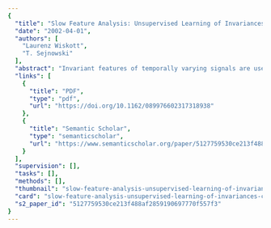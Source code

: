 ```yaml
---
{
  "title": "Slow Feature Analysis: Unsupervised Learning of Invariances",
  "date": "2002-04-01",
  "authors": [
    "Laurenz Wiskott",
    "T. Sejnowski"
  ],
  "abstract": "Invariant features of temporally varying signals are useful for analysis and classification. Slow feature analysis (SFA) is a new method for learning invariant or slowly varying features from a vectorial input signal. It is based on a nonlinear expansion of the input signal and application of principal component analysis to this expanded signal and its time derivative. It is guaranteed to find the optimal solution within a family of functions directly and can learn to extract a large number of decor-related features, which are ordered by their degree of invariance. SFA can be applied hierarchically to process high-dimensional input signals and extract complex features. SFA is applied first to complex cell tuning properties based on simple cell output, including disparity and motion. Then more complicated input-output functions are learned by repeated application of SFA. Finally, a hierarchical network of SFA modules is presented as a simple model of the visual system. The same unstructured network can learn translation, size, rotation, contrast, or, to a lesser degree, illumination invariance for one-dimensional objects, depending on only the training stimulus. Surprisingly, only a few training objects suffice to achieve good generalization to new objects. The generated representation is suitable for object recognition. Performance degrades if the network is trained to learn multiple invariances simultaneously.",
  "links": [
    {
      "title": "PDF",
      "type": "pdf",
      "url": "https://doi.org/10.1162/089976602317318938"
    },
    {
      "title": "Semantic Scholar",
      "type": "semanticscholar",
      "url": "https://www.semanticscholar.org/paper/5127759530ce213f488af2859190697770f557f3"
    }
  ],
  "supervision": [],
  "tasks": [],
  "methods": [],
  "thumbnail": "slow-feature-analysis-unsupervised-learning-of-invariances-thumb.jpg",
  "card": "slow-feature-analysis-unsupervised-learning-of-invariances-card.jpg",
  "s2_paper_id": "5127759530ce213f488af2859190697770f557f3"
}
---
```


